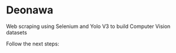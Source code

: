 # Deonawa

Web scraping using Selenium and Yolo V3 to build Computer Vision datasets

Follow the next steps:

